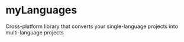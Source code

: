 # myLanguages
Cross-platform library that converts your single-language projects into multi-language projects
